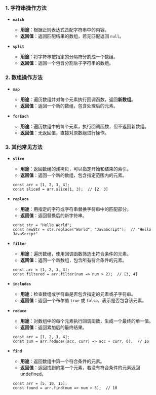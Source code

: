 ### 1. **字符串操作方法**

- **`match`**

  - **用途**：根据正则表达式匹配字符串中的内容。
  - **返回值**：返回匹配结果的数组，若无匹配返回 `null`。

- **`split`**
  - **用途**：将字符串按指定的分隔符分割成一个数组。
  - **返回值**：返回一个包含分割后子字符串的数组。

### 2. **数组操作方法**

- **`map`**

  - **用途**：遍历数组并对每个元素执行回调函数，返回**新数组**。
  - **返回值**：返回一个新的数组，包含处理后的元素。

- **`forEach`**
  - **用途**：遍历数组中的每个元素，执行回调函数，但不返回新数组。
  - **返回值**：无返回值，直接对原数组进行操作。

### 3. **其他常见方法**

- **`slice`**

  - **用途**：返回数组的浅拷贝，可以指定开始和结束的索引。
  - **返回值**：返回一个新的数组，包含指定范围内的元素。

  ```
  const arr = [1, 2, 3, 4];
  const sliced = arr.slice(1, 3);  // [2, 3]
  ```

- **`replace`**

  - **用途**：用指定的字符或字符串替换字符串中的匹配部分。
  - **返回值**：返回替换后的新字符串。

  ```
  const str = "Hello World";
  const newStr = str.replace("World", "JavaScript");  // "Hello JavaScript"
  ```

- **`filter`**

  - **用途**：遍历数组，使用回调函数筛选出符合条件的元素。
  - **返回值**：返回一个新数组，包含所有符合条件的元素。

  ```
  const arr = [1, 2, 3, 4];
  const filtered = arr.filter(num => num > 2);  // [3, 4]
  ```

- **`includes`**

  - **用途**：检查数组或字符串是否包含指定的元素或子字符串。
  - **返回值**：返回一个布尔值 `true` 或 `false`，表示是否包含该元素。

- **`reduce`**

  - **用途**：对数组中的每个元素执行回调函数，生成一个最终的单一值。
  - **返回值**：返回累加后的最终结果。

  ```
  const arr = [1, 2, 3, 4];
  const sum = arr.reduce((acc, curr) => acc + curr, 0);  // 10
  ```

- **`find`**

  - **用途**：返回数组中第一个符合条件的元素。
  - **返回值**：返回找到的第一个元素，若没有符合条件的元素返回 undefined。

  ```
  const arr = [5, 10, 15];
  const found = arr.find(num => num > 8);  // 10
  ```
